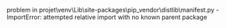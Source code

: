 problem in projet\venv\Lib\site-packages\pip\_vendor\distlib\manifest.py - ImportError: attempted relative import with no known parent package
